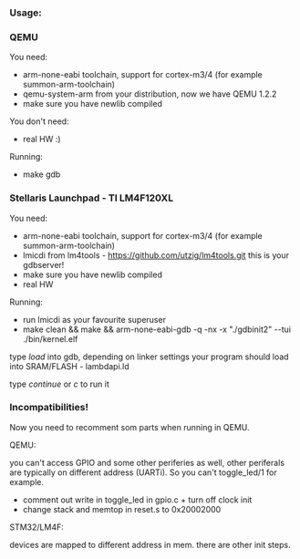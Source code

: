 ### Usage:

### QEMU
You need:
* arm-none-eabi toolchain, support for cortex-m3/4 (for example summon-arm-toolchain)
* qemu-system-arm from your distribution, now we have QEMU 1.2.2
* make sure you have newlib compiled

You don't need:
* real HW :)

Running:
* make gdb

### Stellaris Launchpad - TI LM4F120XL ###

You need:
* arm-none-eabi toolchain, support for cortex-m3/4 (for example summon-arm-toolchain)
* lmicdi from lm4tools - https://github.com/utzig/lm4tools.git
  this is your gdbserver!
* make sure you have newlib compiled
* real HW

Running:
* run lmicdi as your favourite superuser
* make clean && make && arm-none-eabi-gdb -q -nx -x "./gdbinit2" --tui ./bin/kernel.elf

type *load* into gdb, depending on linker settings your program should load into SRAM/FLASH - lambdapi.ld

type *continue* or *c* to run it

### Incompatibilities!

Now you need to recomment som parts when running in QEMU.

QEMU:

you can't access GPIO and some other periferies as well,
other periferals are typically on different address (UARTi).
So you can't toggle_led/1 for example.

* comment out write in toggle_led in gpio.c + turn off clock init
* change stack and memtop in reset.s to 0x20002000

STM32/LM4F:

devices are mapped to different address in mem. there are other init steps.
